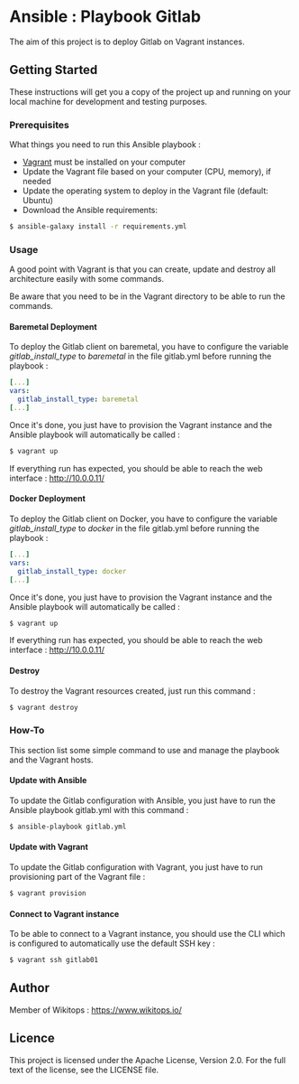 # Ansible : Playbook Gitlab

The aim of this project is to deploy Gitlab on Vagrant instances.

## Getting Started

These instructions will get you a copy of the project up and running on your local machine for development and testing purposes.

### Prerequisites

What things you need to run this Ansible playbook :

*   [Vagrant](https://www.vagrantup.com/docs/installation/) must be installed on your computer
*   Update the Vagrant file based on your computer (CPU, memory), if needed
*   Update the operating system to deploy in the Vagrant file (default: Ubuntu)
*   Download the Ansible requirements:

```bash
$ ansible-galaxy install -r requirements.yml
```

### Usage

A good point with Vagrant is that you can create, update and destroy all architecture easily with some commands.

Be aware that you need to be in the Vagrant directory to be able to run the commands.

#### Baremetal Deployment

To deploy the Gitlab client on baremetal, you have to configure the variable *gitlab_install_type* to *baremetal* in the file gitlab.yml before running the playbook :

```yaml
[...]
vars:
  gitlab_install_type: baremetal
[...]
```

Once it's done, you just have to provision the Vagrant instance and the Ansible playbook will automatically be called :

```bash
$ vagrant up
```

If everything run has expected, you should be able to reach the web interface : http://10.0.0.11/

#### Docker Deployment

To deploy the Gitlab client on Docker, you have to configure the variable *gitlab_install_type* to *docker* in the file gitlab.yml before running the playbook :

```yaml
[...]
vars:
  gitlab_install_type: docker
[...]
```

Once it's done, you just have to provision the Vagrant instance and the Ansible playbook will automatically be called :

```bash
$ vagrant up
```

If everything run has expected, you should be able to reach the web interface : http://10.0.0.11/

#### Destroy

To destroy the Vagrant resources created, just run this command :

```bash
$ vagrant destroy
```

### How-To

This section list some simple command to use and manage the playbook and the Vagrant hosts.

#### Update with Ansible

To update the Gitlab configuration with Ansible, you just have to run the Ansible playbook gitlab.yml with this command :

```bash
$ ansible-playbook gitlab.yml
```

#### Update with Vagrant

To update the Gitlab configuration with Vagrant, you just have to run provisioning part of the Vagrant file :

```bash
$ vagrant provision
```

#### Connect to Vagrant instance

To be able to connect to a Vagrant instance, you should use the CLI which is configured to automatically use the default SSH key :

```bash
$ vagrant ssh gitlab01
```

## Author

Member of Wikitops : https://www.wikitops.io/

## Licence

This project is licensed under the Apache License, Version 2.0. For the full text of the license, see the LICENSE file.
